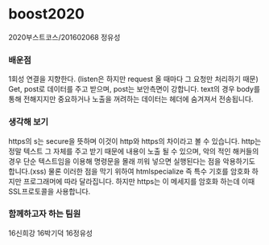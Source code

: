 # boost2020
2020부스트코스/201602068 정유성

### 배운점
1회성 연결을 지향한다. (listen은 하지만 request 올 때마다 그 요청만 처리하기 때문)
Get, post로 데이터를 주고 받으며, post는 보안측면이 강합니다.
text의 경우 body를 통해 전해지지만 중요하거나 노출을 꺼려하는 데이터는
헤더에 숨겨져서 전송됩니다.

### 생각해 보기 

https의 s는 secure을 뜻하며 이것이 http와 https의 차이라고 볼 수 있습니다. 
http는 정말 텍스트 그 자체를 주고 받기 때문에 내용이 노출 될 수 있으며, 악의 적인 해커들의 경우 단순 텍스트임을 이용해 명령문을 몰래 끼워 넣으면 실행된다는 점을 악용하기도 합니다.(xss)
물론 이러한 점을 막기 위하여 htmlspecialize 즉 특수 기호를 암호화 하지만 프로그래머에 따라 달라집니다.
하지만 https는 이 메세지를 암호화 하는데 이때 SSL프로토콜을 사용합니다.


### 함께하고자 하는 팀원

16신희강 16박기덕 16정유성

